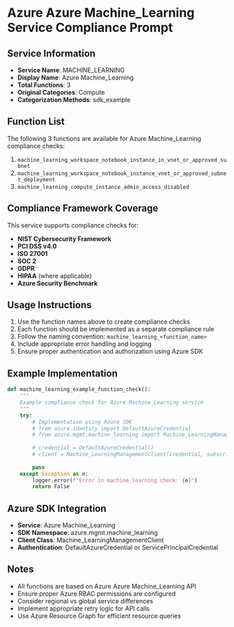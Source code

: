 # Azure Azure Machine_Learning Service Compliance Prompt

## Service Information
- **Service Name**: MACHINE_LEARNING
- **Display Name**: Azure Machine_Learning
- **Total Functions**: 3
- **Original Categories**: Compute
- **Categorization Methods**: sdk_example

## Function List
The following 3 functions are available for Azure Machine_Learning compliance checks:

1. `machine_learning_workspace_notebook_instance_in_vnet_or_approved_subnet`
2. `machine_learning_workspace_notebook_instance_vnet_or_approved_subnet_deployment`
3. `machine_learning_compute_instance_admin_access_disabled`


## Compliance Framework Coverage
This service supports compliance checks for:
- **NIST Cybersecurity Framework**
- **PCI DSS v4.0**
- **ISO 27001**
- **SOC 2**
- **GDPR**
- **HIPAA** (where applicable)
- **Azure Security Benchmark**

## Usage Instructions
1. Use the function names above to create compliance checks
2. Each function should be implemented as a separate compliance rule
3. Follow the naming convention: `machine_learning_<function_name>`
4. Include appropriate error handling and logging
5. Ensure proper authentication and authorization using Azure SDK

## Example Implementation
```python
def machine_learning_example_function_check():
    """
    Example compliance check for Azure Machine_Learning service
    """
    try:
        # Implementation using Azure SDK
        # from azure.identity import DefaultAzureCredential
        # from azure.mgmt.machine_learning import Machine_LearningManagementClient
        
        # credential = DefaultAzureCredential()
        # client = Machine_LearningManagementClient(credential, subscription_id)
        
        pass
    except Exception as e:
        logger.error(f"Error in machine_learning check: {e}")
        return False
```

## Azure SDK Integration
- **Service**: Azure Machine_Learning
- **SDK Namespace**: azure.mgmt.machine_learning
- **Client Class**: Machine_LearningManagementClient
- **Authentication**: DefaultAzureCredential or ServicePrincipalCredential

## Notes
- All functions are based on Azure Azure Machine_Learning API
- Ensure proper Azure RBAC permissions are configured
- Consider regional vs global service differences
- Implement appropriate retry logic for API calls
- Use Azure Resource Graph for efficient resource queries

